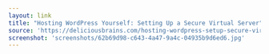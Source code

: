 ```yaml
---
layout: link
title: "Hosting WordPress Yourself: Setting Up a Secure Virtual Server"
source: 'https://deliciousbrains.com/hosting-wordpress-setup-secure-virtual-server/'
screenshot: 'screenshots/62b69d98-c643-4a47-9a4c-04935b9d6ed6.jpg'
---
```


